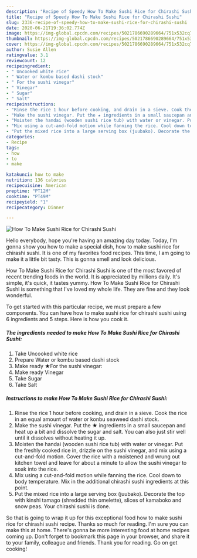 ```yaml
---
description: "Recipe of Speedy How To Make Sushi Rice for Chirashi Sushi"
title: "Recipe of Speedy How To Make Sushi Rice for Chirashi Sushi"
slug: 2336-recipe-of-speedy-how-to-make-sushi-rice-for-chirashi-sushi
date: 2020-06-21T19:36:02.774Z
image: https://img-global.cpcdn.com/recipes/5021786690289664/751x532cq70/how-to-make-sushi-rice-for-chirashi-sushi-recipe-main-photo.jpg
thumbnail: https://img-global.cpcdn.com/recipes/5021786690289664/751x532cq70/how-to-make-sushi-rice-for-chirashi-sushi-recipe-main-photo.jpg
cover: https://img-global.cpcdn.com/recipes/5021786690289664/751x532cq70/how-to-make-sushi-rice-for-chirashi-sushi-recipe-main-photo.jpg
author: Susie Allen
ratingvalue: 3.1
reviewcount: 12
recipeingredient:
- " Uncooked white rice"
- " Water or kombu based dashi stock"
- " For the sushi vinegar"
- " Vinegar"
- " Sugar"
- " Salt"
recipeinstructions:
- "Rinse the rice 1 hour before cooking, and drain in a sieve. Cook the rice in an equal amount of water or konbu seaweed dashi stock."
- "Make the sushi vinegar. Put the ★ ingredients in a small saucepan and heat up a bit and dissolve the sugar and salt. You can also just stir well until it dissolves without heating it up."
- "Moisten the handai (wooden sushi rice tub) with water or vinegar. Put the freshly cooked rice in, drizzle on the sushi vinegar, and mix using a cut-and-fold motion. Cover the rice with a moistened and wrung out kitchen towel and leave for about a minute to allow the sushi vinegar to soak into the rice."
- "Mix using a cut-and-fold motion while fanning the rice. Cool down to body temperature. Mix in the additional chirashi sushi ingredients at this point."
- "Put the mixed rice into a large serving box (juubako). Decorate the top with kinshi tamago (shredded thin omelette), slices of kamaboko and snow peas. Your chirashi sushi is done."
categories:
- Recipe
tags:
- how
- to
- make

katakunci: how to make 
nutrition: 136 calories
recipecuisine: American
preptime: "PT12M"
cooktime: "PT49M"
recipeyield: "1"
recipecategory: Dinner

---
```



![How To Make Sushi Rice for Chirashi Sushi](https://img-global.cpcdn.com/recipes/5021786690289664/751x532cq70/how-to-make-sushi-rice-for-chirashi-sushi-recipe-main-photo.jpg)

Hello everybody, hope you're having an amazing day today. Today, I'm gonna show you how to make a special dish, how to make sushi rice for chirashi sushi. It is one of my favorites food recipes. This time, I am going to make it a little bit tasty. This is gonna smell and look delicious.



How To Make Sushi Rice for Chirashi Sushi is one of the most favored of recent trending foods in the world. It is appreciated by millions daily. It's simple, it's quick, it tastes yummy. How To Make Sushi Rice for Chirashi Sushi is something that I've loved my whole life. They are fine and they look wonderful.


To get started with this particular recipe, we must prepare a few components. You can have how to make sushi rice for chirashi sushi using 6 ingredients and 5 steps. Here is how you cook it.

<!--inarticleads1-->

##### The ingredients needed to make How To Make Sushi Rice for Chirashi Sushi:

1. Take  Uncooked white rice
1. Prepare  Water or kombu based dashi stock
1. Make ready  ★For the sushi vinegar:
1. Make ready  Vinegar
1. Take  Sugar
1. Take  Salt




<!--inarticleads2-->

##### Instructions to make How To Make Sushi Rice for Chirashi Sushi:

1. Rinse the rice 1 hour before cooking, and drain in a sieve. Cook the rice in an equal amount of water or konbu seaweed dashi stock.
1. Make the sushi vinegar. Put the ★ ingredients in a small saucepan and heat up a bit and dissolve the sugar and salt. You can also just stir well until it dissolves without heating it up.
1. Moisten the handai (wooden sushi rice tub) with water or vinegar. Put the freshly cooked rice in, drizzle on the sushi vinegar, and mix using a cut-and-fold motion. Cover the rice with a moistened and wrung out kitchen towel and leave for about a minute to allow the sushi vinegar to soak into the rice.
1. Mix using a cut-and-fold motion while fanning the rice. Cool down to body temperature. Mix in the additional chirashi sushi ingredients at this point.
1. Put the mixed rice into a large serving box (juubako). Decorate the top with kinshi tamago (shredded thin omelette), slices of kamaboko and snow peas. Your chirashi sushi is done.




So that is going to wrap it up for this exceptional food how to make sushi rice for chirashi sushi recipe. Thanks so much for reading. I'm sure you can make this at home. There's gonna be more interesting food at home recipes coming up. Don't forget to bookmark this page in your browser, and share it to your family, colleague and friends. Thank you for reading. Go on get cooking!
